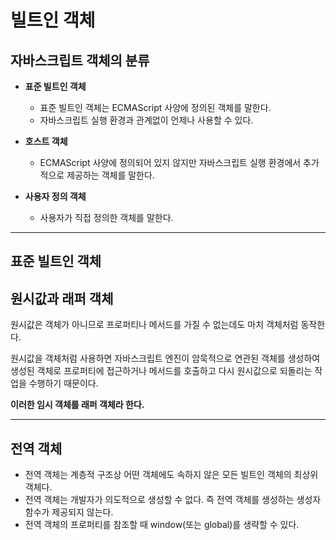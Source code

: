 # 빌트인 객체

## 자바스크립트 객체의 분류

- **표준 빌트인 객체**
    - 표준 빌트인 객체는 ECMAScript 사양에 정의된 객체를 말한다.
    - 자바스크립트 실행 환경과 관계없이 언제나 사용할 수 있다.

- **호스트 객체**
    - ECMAScript 사양에 정의되어 있지 않지만 자바스크립트 실행 환경에서 추가적으로 제공하는 객체를 말한다.

- **사용자 정의 객체**
    - 사용자가 직접 정의한 객체를 말한다.

***

## 표준 빌트인 객체

## 원시값과 래퍼 객체

원시값은 객체가 아니므로 프로퍼티나 메서드를 가질 수 없는데도 마치 객체처럼 동작한다.

원시값을 객체처럼 사용하면 자바스크립트 엔진이 암묵적으로 연관된 객체를 생성하여 생성된 객체로 프로퍼티에 접근하거나 메서드를 호출하고 다시 원시값으로 되돌리는 작업을 수행하기 때문이다.

**이러한 임시 객체를 래퍼 객체라 한다.**

***

## 전역 객체

- 전역 객체는 계층적 구조상 어떤 객체에도 속하지 않은 모든 빌트인 객체의 최상위 객체다.
- 전역 객체는 개발자가 의도적으로 생성할 수 없다. 즉 전역 객체를 생성하는 생성자 함수가 제공되지 않는다.
- 전역 객체의 프로퍼티를 참조할 때 window(또는 global)를 생략할 수 있다.
